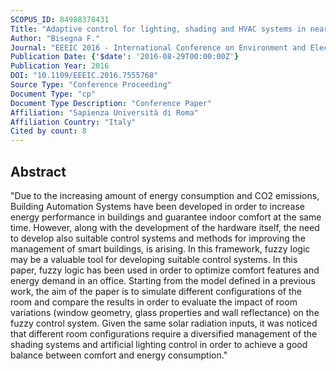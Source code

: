 ```yaml
---
SCOPUS_ID: 84988378431
Title: "Adaptive control for lighting, shading and HVAC systems in near zero energy buildings"
Author: "Bisegna F."
Journal: "EEEIC 2016 - International Conference on Environment and Electrical Engineering"
Publication Date: {'$date': '2016-08-29T00:00:00Z'}
Publication Year: 2016
DOI: "10.1109/EEEIC.2016.7555768"
Source Type: "Conference Proceeding"
Document Type: "cp"
Document Type Description: "Conference Paper"
Affiliation: "Sapienza Università di Roma"
Affiliation Country: "Italy"
Cited by count: 8
---
```


## Abstract
"Due to the increasing amount of energy consumption and CO2 emissions, Building Automation Systems have been developed in order to increase energy performance in buildings and guarantee indoor comfort at the same time. However, along with the development of the hardware itself, the need to develop also suitable control systems and methods for improving the management of smart buildings, is arising. In this framework, fuzzy logic may be a valuable tool for developing suitable control systems. In this paper, fuzzy logic has been used in order to optimize comfort features and energy demand in an office. Starting from the model defined in a previous work, the aim of the paper is to simulate different configurations of the room and compare the results in order to evaluate the impact of room variations (window geometry, glass properties and wall reflectance) on the fuzzy control system. Given the same solar radiation inputs, it was noticed that different room configurations require a diversified management of the shading systems and artificial lighting control in order to achieve a good balance between comfort and energy consumption."
